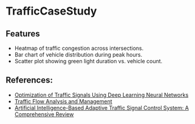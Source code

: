 # TrafficCaseStudy

## Features
- Heatmap of traffic congestion across intersections.
- Bar chart of vehicle distribution during peak hours.
- Scatter plot showing green light duration vs. vehicle count.

## References:
- [Optimization of Traffic Signals Using Deep Learning Neural Networks](https://www.researchgate.net/publication/311099347_Optimization_of_Traffic_Signals_Using_Deep_Learning_Neural_Networks)
- [Traffic Flow Analysis and Management](https://www.researchgate.net/publication/352089170_Traffic_Flow_Analysis_and_Management)
- [Artificial Intelligence-Based Adaptive Traffic Signal Control System: A Comprehensive Review](https://www.mdpi.com/2079-9292/13/19/3875)